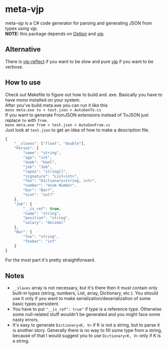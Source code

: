 # meta-vjp
meta-vjp is a C# code generator for parsing and generating JSON from types using vjp.  
**NOTE:** this package depends on [Option](https://github.com/codeRiftel/option) and [vjp](https://github.com/codeRiftel/vjp).  

## Alternative
There is [vjp-reflect](https://github.com/codeRiftel/vjp-reflect) if you want to be slow and pure [vjp](https://github.com/codeRiftel/vjp) if you want to be verbose.

## How to use
Check out Makefile to figure out how to build and .exe. Basically you have to have mono installed on your system.  
After you've build meta.exe you can run it like this  
`mono meta.exe to < test.json > AutoGenTo.cs`  
If you want to generate FromJSON extensions instead of ToJSON just replace `to` with `from`.  
`mono meta.exe from < test.json > AutoGenFrom.cs`  
Just look at `test.json` to get an idea of how to make a description file.  
```javascript
{
    "__slaves": ["float", "double"],
    "Person": {
        "name": "string",
        "age": "int",
        "dumb": "bool",
        "job": "Job",
        "repos": "string[]",
        "signature": "List<int>",
        "foo": "Dictionary<string, int>",
        "number": "enum Number",
        "bar": "Bar?",
        "nint": "int?"
    },
    "Job": {
        "__is_ref": true,
        "name": "string",
        "position": "string",
        "salary": "decimal"
    },
    "Bar": {
        "foo": "string",
        "foobar": "int"
    }
}
```
For the most part it's pretty straightforward.  

## Notes
* `__slaves` array is not necessary, but it's there then it must contain only built-in types (string, numbers, List, array, Dictionary, etc.). You should use it only if you want to make serialization/deserialization of some basic types persistent.
* You have to put `"__is_ref": true"` if type is a reference type. Otherwise some null-related stuff wouldn't be generated and you might face some nasty errors.
* It's easy to generate `Dictionary<K, V>` if K is not a string, but to parse it is another story. Generally there is no way to fill some type from a string, because of that I would suggest you to use `Dictionary<K, V>` only if K is a string.
